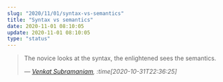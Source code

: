 ```yaml
---
slug: "2020/11/01/syntax-vs-semantics"
title: "Syntax vs semantics"
date: 2020-11-01 08:10:05
update: 2020-11-01 08:10:05
type: "status"
---
```


> The novice looks at the syntax, the enlightened sees the semantics.
>
> <cite>&mdash; [Venkat Subramaniam](https://twitter.com/venkat_s/status/1322668777482276865), :time[2020-10-31T22:36:25]</cite>
